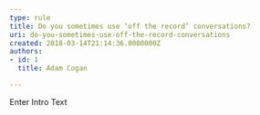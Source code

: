 ```yaml
---
type: rule
title: Do you sometimes use ‘off the record’ conversations?
uri: do-you-sometimes-use-off-the-record-conversations
created: 2018-03-14T21:14:36.0000000Z
authors:
- id: 1
  title: Adam Cogan

---
```




<span class='intro'> Enter Intro Text </span>




